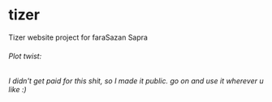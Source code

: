 # tizer
Tizer website project for faraSazan Sapra

###### Plot twist:
###### I didn't get paid for this shit, so I made it public. go on and use it wherever u like :)
